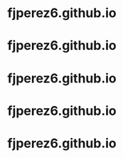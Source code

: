 # fjperez6.github.io
# fjperez6.github.io
# fjperez6.github.io
# fjperez6.github.io
# fjperez6.github.io

